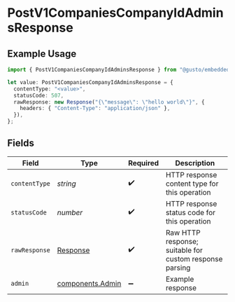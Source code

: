 # PostV1CompaniesCompanyIdAdminsResponse

## Example Usage

```typescript
import { PostV1CompaniesCompanyIdAdminsResponse } from "@gusto/embedded-api/models/operations";

let value: PostV1CompaniesCompanyIdAdminsResponse = {
  contentType: "<value>",
  statusCode: 507,
  rawResponse: new Response("{\"message\": \"hello world\"}", {
    headers: { "Content-Type": "application/json" },
  }),
};
```

## Fields

| Field                                                                 | Type                                                                  | Required                                                              | Description                                                           |
| --------------------------------------------------------------------- | --------------------------------------------------------------------- | --------------------------------------------------------------------- | --------------------------------------------------------------------- |
| `contentType`                                                         | *string*                                                              | :heavy_check_mark:                                                    | HTTP response content type for this operation                         |
| `statusCode`                                                          | *number*                                                              | :heavy_check_mark:                                                    | HTTP response status code for this operation                          |
| `rawResponse`                                                         | [Response](https://developer.mozilla.org/en-US/docs/Web/API/Response) | :heavy_check_mark:                                                    | Raw HTTP response; suitable for custom response parsing               |
| `admin`                                                               | [components.Admin](../../models/components/admin.md)                  | :heavy_minus_sign:                                                    | Example response                                                      |